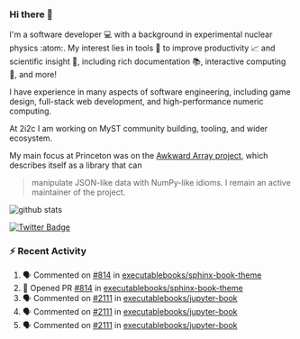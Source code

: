 ### Hi there 👋 

I'm a software developer 💻 with a background in experimental nuclear physics :atom:. My interest lies in tools :wrench: to improve productivity :chart_with_upwards_trend: and scientific insight :telescope:, including rich documentation 📚, interactive computing 🧮, and more! 

I have experience in many aspects of software engineering, including game design, full-stack web development, and high-performance numeric computing. 

At 2i2c I am working on MyST community building, tooling, and wider ecosystem. 

My main focus at Princeton was on the [Awkward Array project](awkward-array.org/), which describes itself as a library that can 
> manipulate JSON-like data with NumPy-like idioms. I remain an active maintainer of the project. 

![github stats](https://github-readme-stats.vercel.app/api?username=agoose77&show_icons=true&hide_rank=true&hide_title=true&bg_color=30,e76445,904e95&text_color=efe3ec&icon_color=efe3ec)
<!--
**agoose77/agoose77** is a ✨ _special_ ✨ repository because its `README.md` (this file) appears on your GitHub profile.

Here are some ideas to get you started:

- 🔭 I’m currently working on ...
- 🌱 I’m currently learning ...
- 👯 I’m looking to collaborate on ...
- 🤔 I’m looking for help with ...
- 💬 Ask me about ...
- 📫 How to reach me: ...
- 😄 Pronouns: ...
- ⚡ Fun fact: ...
-->

[![Twitter Badge](https://img.shields.io/twitter/follow/agoose77?style=flat-square&logo=Twitter&logoColor=white&color=cornflowerblue)](https://twitter.com/agoose77)

### :zap: Recent Activity

<!--START_SECTION:activity-->
1. 🗣 Commented on [#814](https://github.com/executablebooks/sphinx-book-theme/pull/814#issuecomment-1935854928) in [executablebooks/sphinx-book-theme](https://github.com/executablebooks/sphinx-book-theme)
2. 💪 Opened PR [#814](https://github.com/executablebooks/sphinx-book-theme/pull/814) in [executablebooks/sphinx-book-theme](https://github.com/executablebooks/sphinx-book-theme)
3. 🗣 Commented on [#2111](https://github.com/executablebooks/jupyter-book/pull/2111#issuecomment-1934616881) in [executablebooks/jupyter-book](https://github.com/executablebooks/jupyter-book)
4. 🗣 Commented on [#2111](https://github.com/executablebooks/jupyter-book/pull/2111#issuecomment-1934609483) in [executablebooks/jupyter-book](https://github.com/executablebooks/jupyter-book)
5. 🗣 Commented on [#2111](https://github.com/executablebooks/jupyter-book/pull/2111#issuecomment-1934436393) in [executablebooks/jupyter-book](https://github.com/executablebooks/jupyter-book)
<!--END_SECTION:activity-->
